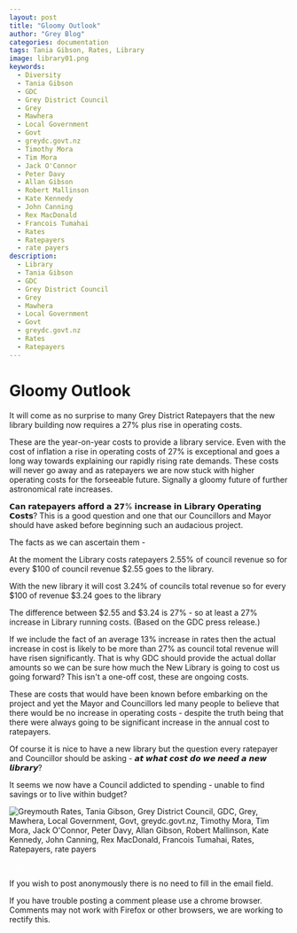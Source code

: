 ```yaml
---
layout: post
title: "Gloomy Outlook"
author: "Grey Blog"
categories: documentation
tags: Tania Gibson, Rates, Library
image: library01.png
keywords:
  - Diversity
  - Tania Gibson
  - GDC
  - Grey District Council
  - Grey
  - Mawhera
  - Local Government
  - Govt
  - greydc.govt.nz
  - Timothy Mora
  - Tim Mora
  - Jack O'Connor
  - Peter Davy
  - Allan Gibson
  - Robert Mallinson
  - Kate Kennedy
  - John Canning
  - Rex MacDonald
  - Francois Tumahai
  - Rates
  - Ratepayers
  - rate payers
description:
  - Library
  - Tania Gibson
  - GDC
  - Grey District Council
  - Grey
  - Mawhera
  - Local Government
  - Govt
  - greydc.govt.nz
  - Rates
  - Ratepayers
---
```


# Gloomy Outlook

It will come as no surprise to many Grey District Ratepayers that the new library building now requires a 27% plus rise in operating costs.

These are the year-on-year costs to provide a library service. Even with the cost of inflation a rise in operating costs of 27% is exceptional and goes a long way towards explaining our rapidly rising rate demands. These costs will never go away and as ratepayers we are now stuck with higher operating costs for the forseeable future. Signally a gloomy future of further astronomical rate increases.

𝗖𝗮𝗻 𝗿𝗮𝘁𝗲𝗽𝗮𝘆𝗲𝗿𝘀 𝗮𝗳𝗳𝗼𝗿𝗱 𝗮 𝟮𝟳% 𝗶𝗻𝗰𝗿𝗲𝗮𝘀𝗲 𝗶𝗻 𝗟𝗶𝗯𝗿𝗮𝗿𝘆 𝗢𝗽𝗲𝗿𝗮𝘁𝗶𝗻𝗴 𝗖𝗼𝘀𝘁𝘀? This is a good question and one that our Councillors and Mayor should have asked before beginning such an audacious project.

The facts as we can ascertain them -

At the moment the Library costs ratepayers 2.55% of council revenue so for every $100 of council revenue $2.55 goes to the library.

With the new library it will cost 3.24% of councils total revenue so for every $100 of revenue $3.24 goes to the library

The difference between $2.55 and $3.24 is 27% - so at least a 27% increase in Library running costs.
(Based on the GDC press release.)

If we include the fact of an average 13% increase in rates then the actual increase in cost is likely to be more than 27% as council total revenue will have risen significantly.
That is why GDC should provide the actual dollar amounts so we can be sure how much the New Library is going to cost us going forward? This isn't a one-off cost, these are ongoing costs.

These are costs that would have been known before embarking on the project and yet the Mayor and Councillors led many people to believe that there would be no increase in operating costs - despite the truth being that there were always going to be significant increase in the annual cost to ratepayers.

Of course it is nice to have a new library but the question every ratepayer and Councillor should be asking - 𝙖𝙩 𝙬𝙝𝙖𝙩 𝙘𝙤𝙨𝙩 𝙙𝙤 𝙬𝙚 𝙣𝙚𝙚𝙙 𝙖 𝙣𝙚𝙬 𝙡𝙞𝙗𝙧𝙖𝙧𝙮?

It seems we now have a Council addicted to spending - unable to find savings or to live within budget? 




<img class="img-fluid" src="https://greyblog.github.io/assets/img/library01.png" alt="Greymouth Rates, Tania Gibson, Grey District Council, GDC, Grey, Mawhera, Local Government, Govt, greydc.govt.nz, Timothy Mora, Tim Mora, Jack O'Connor, Peter Davy, Allan Gibson, Robert Mallinson, Kate Kennedy, John Canning, Rex MacDonald, Francois Tumahai, Rates, Ratepayers, rate payers">

<span style="color:white">```js client</span>
<script>
let idcomments_acct = 'acde56cb65621d24ca6ced562bac6083';
let idcomments_post_id = 'https://greyblog.github.io/Grey-District-Council-GDC-Gloomy.html';
let idcomments_post_url = 'https://greyblog.github.io/Grey-District-Council-GDC-Gloomy.html'; 
</script>

<script type='text/javascript' src='https://www.intensedebate.com/js/genericCommentWrapperV2.js'></script>
<script type="text/javascript" src="https://www.intensedebate.com/js/genericLinkWrapperV2.js"></script>

If you wish to post anonymously there is no need to fill in the email field.

If you have trouble posting a comment please use a chrome browser. Comments may not work with Firefox or other browsers, we are working to rectify this.
